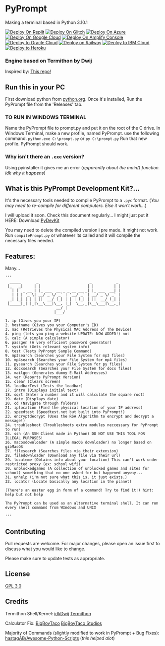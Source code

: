 # PyPrompt

Making a terminal based in Python 3.10.1

<a href="https://replit.com/github/joalricha869/PyPrompt"><img src="https://raw.githubusercontent.com/BinBashBanana/deploy-buttons/master/buttons/remade/replit.svg" alt="Deploy On Replit"></a>
<a href="https://glitch.com/edit/#!/import/github/joalricha869/PyPrompt"><img src="https://raw.githubusercontent.com/BinBashBanana/deploy-buttons/master/buttons/remade/glitch.svg" alt="Deploy On Glitch"></a>
<a href="https://deploy.azure.com/?repository=https://github.com/joalricha869/PyPrompt"><img src="https://raw.githubusercontent.com/BinBashBanana/deploy-buttons/master/buttons/remade/azure.svg" alt="Deploy On Azure"></a>
<a href="https://deploy.cloud.run/?git_repo=https://github.com/joalricha869/PyPrompt"><img src="https://raw.githubusercontent.com/BinBashBanana/deploy-buttons/master/buttons/remade/googlecloud.svg" alt="Deploy On Google Cloud"></a>
<a href="https://console.aws.amazon.com/amplify/home#/deploy?repo=https://github.com/joalricha869/PyPrompt"><img src="https://raw.githubusercontent.com/BinBashBanana/deploy-buttons/master/buttons/remade/amplifyconsole.svg" alt="Deploy On Amplify Console"></a>
<a target="_blank" href="https://cloud.oracle.com/resourcemanager/stacks/create?zipUrl=https://github.com/joalricha869/PyPrompt/archive/refs/heads/main.zip"><img alt="Deploy to Oracle Cloud" src="https://raw.githubusercontent.com/BinBashBanana/deploy-buttons/master/buttons/remade/oraclecloud.svg"></a>
<a target="_blank" href="https://railway.app/new/template?template=https://github.com/joalricha869/PyPrompt"><img alt="Deploy on Railway" src="https://raw.githubusercontent.com/BinBashBanana/deploy-buttons/master/buttons/remade/railway.svg"></a>
<a target="_blank" href="https://cloud.ibm.com/devops/setup/deploy?repository=https://github.com/joalricha869/PyPrompt"><img alt="Deploy to IBM Cloud" src="https://raw.githubusercontent.com/BinBashBanana/deploy-buttons/master/buttons/remade/ibmcloud.svg"></a>
<a target="_blank" href="https://heroku.com/deploy/?template=https://github.com/joalricha869/PyPrompt"><img alt="Deploy to Heroku" src="https://raw.githubusercontent.com/BinBashBanana/deploy-buttons/master/buttons/remade/heroku.svg"></a>


### Engine based on Termithon by Dwij

Inspired by: [This repo!](https://github.com/IdkDwij/Termithon)


## Run this in your PC

First download python from [python.org](https://python.org). Once it's installed, Run the PyPrompt file from the 'Releases' tab. 

### TO RUN IN WINDOWS TERMINAL

Name the PyPrompt file to prompt.py and put it on the root of the C drive. In Windows Terminal, make a new profile, named PyPrompt. use the following command. ```python.exe C:\prompt.py``` or ```py C:\prompt.py``` Run that new profile. PyPrompt should work.

### Why isn't there an ```.exe``` version?

Using pyinstaller it gives me an error (_apparently about the main() function. idk why it happens_)

## What is this PyPrompt Development Kit?...

It's the necessary tools needed to compile PyPrompt to a ```.pyc``` format. (_You may need to re-compile for different computers. Else it won't work..._)

I will upload it soon. Check this document regularly... I might just put it HERE: Download [PyDevKit](https://drive.google.com/file/d/1TtT72DXU6JIxWEfVa3aCU3BXcDBVyjmb/view?usp=sharing)

You may need to delete the compiled version i pre made. It might not work. Run ```compilePrompt.py``` or whatever its called and it will compile the necessary files needed.


## Features:

Many...

```
'''
  _____       _                       _           _ 
 |_   _|     | |                     | |         | |
   | |  _ __ | |_ ___  __ _ _ __ __ _| |_ ___  __| |
   | | | '_ \| __/ _ \/ _` | '__/ _` | __/ _ \/ _` |
  _| |_| | | | ||  __/ (_| | | | (_| | ||  __/ (_| |
 |_____|_| |_|\__\___|\__, |_|  \__,_|\__\___|\__,_|
                       __/ |                        
                      |___/                         

1. ip (Gives you your IP)
2. hostname (Gives you your Computer's ID)
3. mac (Retrieves the Physical MAC Address of The Device)
4. ping (lets you ping a website UPDATE: NOW ADDED!) not
5. calc (A simple calculator)
6. passgen (A very efficient password generator)
7. sysinfo (Gets relevant system info)
8. test (Tests PyPrompt Sample Command)
9. mp3search (Searches your File System for mp3 files)
10. mp4search (Searches your File System for mp4 files)
11. pysearch (Searches your File System for py files)
12. docxsearch (Searches your File System for docx files)
13. mailgen (Generates dummy E-Mail Addresses)
14. ver (Reports PyPrompt Version)
15. clear (Clears screen)
16. loadbarTest (Tests the loadbar)
17. intro (Displays initial text)
18. sqrt (Enter a number and it will calculate the square root)
19. date (Displays date)
20. cd (Navigate through folders)
21. iplocation (Find the physical location of your IP address)
22. speedtest (Speedtest.net but built into PyPrompt!)
23. encryptdecrypt (Uses the RSA Algorithm to encrypt and decrypt a message!)
24. troubleshoot (Troubleshoots extra modules neccessary for PyPrompt to run)
25. ssh (An SSH Client made in Python) DO NOT USE THIS TOOL FOR ILLEGAL PURPOSES!
26. macosdownloader (A simple macOS downloader) no longer based on gibMacOS
27. filesearch (Searches files via their extension)
28. filedownloader (Download any file via their url)
29. locateme (Obtains info about your location) This can't work under restricted proxy (ex: school wifi)
30. unblockedgames (A collection of unblocked games and sites for school) something that no one asked for but happened anyway...
31. unhelp (i'm not sure what this is. it just exists.)
32. locator (Locate basically any location in the planet)

(There's an easter egg in form of a command! Try to find it!) hint: help but not help

The PyPrompt can be used as an alternative terminal shell. It can run every shell command from WIndows and UNIX

'''
```



## Contributing
Pull requests are welcome. For major changes, please open an issue first to discuss what you would like to change.

Please make sure to update tests as appropriate.


## License
[GPL 3.0](https://www.gnu.org/licenses/gpl-3.0.en.html)


## Credits

Termithon Shell/Kernel: [idkDwij](https://github.com/idkDwij)    [Termithon](https://github.com/idkDwij/Termithon)

Calculator Fix: [BigBoyTaco](https://github.com/BigBoyTaco)      [BigBoyTaco Studios](https://github.com/BigBoyTacoStudios)

Majority of Commands (slightly modified to work in PyPrompt + Bug Fixes): [hastagAB/Awesome-Python-Scripts](https://github.com/hastagAB/Awesome-Python-Scripts)  (_this helped alot_)

